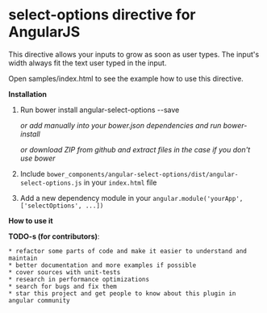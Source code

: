 select-options directive for AngularJS
========================

This directive allows your inputs to grow as soon as user types.
The input's width always fit the text user typed in the input.

Open samples/index.html to see the example how to use this directive.

**Installation**

1. Run bower install angular-select-options --save

    *or add manually into your bower.json dependencies and run bower-install*
    
    *or download ZIP from github and extract files in the case if you don't use bower*
    
2. Include `bower_components/angular-select-options/dist/angular-select-options.js` in your `index.html` file

3. Add a new dependency module in your `angular.module('yourApp', ['selectOptions', ...])`

**How to use it**


**TODO-s (for contributors)**:

    * refactor some parts of code and make it easier to understand and maintain
    * better documentation and more examples if possible
    * cover sources with unit-tests
    * research in performance optimizations
    * search for bugs and fix them
    * star this project and get people to know about this plugin in angular community